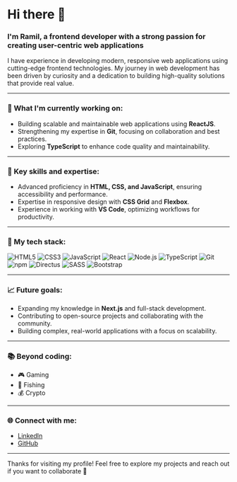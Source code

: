 # Hi there 👋

### I'm Ramil, a frontend developer with a strong passion for creating user-centric web applications

I have experience in developing modern, responsive web applications using cutting-edge frontend technologies. My journey in web development has been driven by curiosity and a dedication to building high-quality solutions that provide real value.

---

### 🌟 What I'm currently working on:
- Building scalable and maintainable web applications using **ReactJS**.
- Strengthening my expertise in **Git**, focusing on collaboration and best practices.
- Exploring **TypeScript** to enhance code quality and maintainability.

---

### 📝 Key skills and expertise:
- Advanced proficiency in **HTML, CSS, and JavaScript**, ensuring accessibility and performance.
- Expertise in responsive design with **CSS Grid** and **Flexbox**.
- Experience in working with **VS Code**, optimizing workflows for productivity.

---

### 📝 My tech stack:

![HTML5](https://img.shields.io/badge/HTML5-E34F26?style=for-the-badge&logo=html5&logoColor=white)
![CSS3](https://img.shields.io/badge/CSS3-1572B6?style=for-the-badge&logo=css3&logoColor=white)
![JavaScript](https://img.shields.io/badge/JavaScript-F7DF1E?style=for-the-badge&logo=javascript&logoColor=black)
![React](https://img.shields.io/badge/React-20232A?style=for-the-badge&logo=react&logoColor=61DAFB)
![Node.js](https://img.shields.io/badge/Node.js-43853D?style=for-the-badge&logo=node.js&logoColor=white)
![TypeScript](https://img.shields.io/badge/TypeScript-007ACC?style=for-the-badge&logo=typescript&logoColor=white)
![Git](https://img.shields.io/badge/Git-F05032?style=for-the-badge&logo=git&logoColor=white)
![npm](https://img.shields.io/badge/NPM-CB3837?style=for-the-badge&logo=npm&logoColor=white)
![Directus](https://img.shields.io/badge/Directus-000000?style=for-the-badge&logo=directus&logoColor=white)
![SASS](https://img.shields.io/badge/SASS-CC6699?style=for-the-badge&logo=sass&logoColor=white)
![Bootstrap](https://img.shields.io/badge/Bootstrap-563D7C?style=for-the-badge&logo=bootstrap&logoColor=white)

---

### 📈 Future goals:
- Expanding my knowledge in **Next.js** and full-stack development.
- Contributing to open-source projects and collaborating with the community.
- Building complex, real-world applications with a focus on scalability.

---

### 📚 Beyond coding:
- 🎮 Gaming
- 🎣 Fishing
- 💰 Crypto

---

### 🌐 Connect with me:
- [LinkedIn](https://www.linkedin.com/in/ramilnovruzov)
- [GitHub](https://github.com/ramikoff)

---

Thanks for visiting my profile! Feel free to explore my projects and reach out if you want to collaborate 🚀

